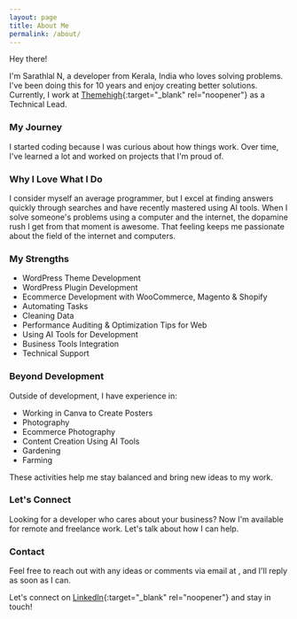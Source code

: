 ```yaml
---
layout: page
title: About Me
permalink: /about/
---
```


Hey there!

I'm Sarathlal N, a developer from Kerala, India who loves solving problems. I've been doing this for 10 years and enjoy creating better solutions. Currently, I work at [Themehigh](https://www.themehigh.com){:target="_blank" rel="noopener"} as a Technical Lead.

### My Journey

I started coding because I was curious about how things work. Over time, I've learned a lot and worked on projects that I'm proud of.

### Why I Love What I Do

I consider myself an average programmer, but I excel at finding answers quickly through searches and have recently mastered using AI tools. When I solve someone's problems using a computer and the internet, the dopamine rush I get from that moment is awesome. That feeling keeps me passionate about the field of the internet and computers.

### My Strengths

- WordPress Theme Development
- WordPress Plugin Development
- Ecommerce Development with WooCommerce, Magento & Shopify
- Automating Tasks
- Cleaning Data
- Performance Auditing & Optimization Tips for Web
- Using AI Tools for Development
- Business Tools Integration
- Technical Support

### Beyond Development

Outside of development, I have experience in:

- Working in Canva to Create Posters
- Photography
- Ecommerce Photography
- Content Creation Using AI Tools
- Gardening
- Farming

These activities help me stay balanced and bring new ideas to my work.

### Let's Connect

Looking for a developer who cares about your business? Now I'm available for remote and freelance work. Let's talk about how I can help.

### Contact

Feel free to reach out with any ideas or comments via email at <span id="my-email"></span>, and I'll reply as soon as I can.

Let's connect on [LinkedIn](https://www.linkedin.com/in/sarathlal-n/){:target="_blank" rel="noopener"} and stay in touch!


<script>
  var parts = ["hello", "sarathlal", "com", "&#46;", "&#64;"];
  var email = parts[0] + parts[4] + parts[1] + parts[3] + parts[2];
  var email_tag = "<a href=" + "mail" + "to:" + email + ">" + email + "</a>";
  document.getElementById("my-email").innerHTML=email_tag;
</script>
